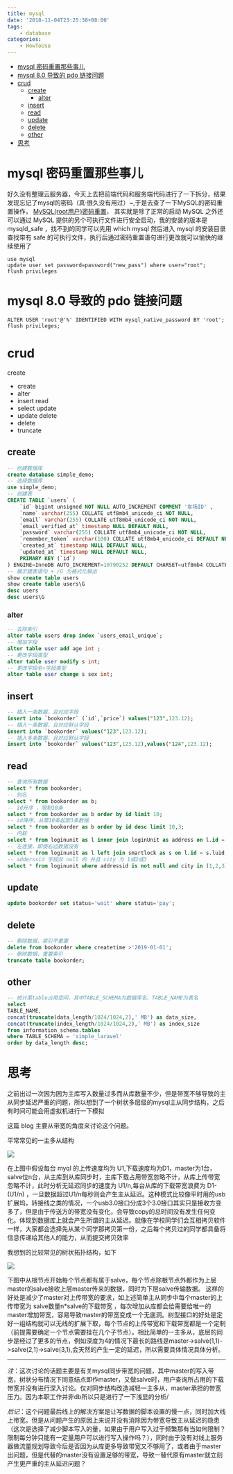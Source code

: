 ```yaml
---
title: mysql
date: '2018-11-04T23:25:38+08:00'
tags:
    - database
categories:
    - HowToUse
---
```


<!-- TOC -->

- [mysql 密码重置那些事儿](#mysql-密码重置那些事儿)
- [mysql 8.0 导致的 pdo 链接问题](#mysql-80-导致的-pdo-链接问题)
- [crud](#crud)
  - [create](#create)
    - [alter](#alter)
  - [insert](#insert)
  - [read](#read)
  - [update](#update)
  - [delete](#delete)
  - [other](#other)
- [思考](#思考)

<!-- /TOC -->


<!--more-->



# mysql 密码重置那些事儿

好久没有整理云服务器，今天上去把前端代码和服务端代码进行了一下拆分，结果发现忘记了mysql的密码（真·很久没有用过）~,于是去查了一下MySQL的密码重置操作，
[MySQL(root用户)密码重置](https://www.cnblogs.com/jiunadianshi/articles/2007102.html)，
其实就是除了正常的启动 MySQL 之外还可以通过 MySQL 提供的另个可执行文件进行安全启动，我的安装的版本是 mysqld_safe ，找不到的同学可以先用 which mysql 然后进入 mysql 的安装目录查找带有 safe 的可执行文件，执行后通过密码重置语句进行更改就可以愉快的继续使用了
```mysql
use mysql
update user set password=password("new_pass") where user="root";
flush privileges
```

# mysql 8.0 导致的 pdo 链接问题
```shell
ALTER USER 'root'@'%' IDENTIFIED WITH mysql_native_password BY 'root';
flush privileges;
```


# crud

create
- create
- alter
- insert
read
- select
update
- update
delete
- delete
- truncate

## create

```sql
-- 创建数据库
create database simple_demo;
-- 选择数据库
use simple_demo;
-- 创建表
CREATE TABLE `users` (
    `id` bigint unsigned NOT NULL AUTO_INCREMENT COMMENT '车场ID' ,
    `name` varchar(255) COLLATE utf8mb4_unicode_ci NOT NULL,
    `email` varchar(255) COLLATE utf8mb4_unicode_ci NOT NULL,
    `email_verified_at` timestamp NULL DEFAULT NULL,
    `password` varchar(255) COLLATE utf8mb4_unicode_ci NOT NULL,
    `remember_token` varchar(100) COLLATE utf8mb4_unicode_ci DEFAULT NULL,
    `created_at` timestamp NULL DEFAULT NULL,
    `updated_at` timestamp NULL DEFAULT NULL,
    PRIMARY KEY (`id`)
) ENGINE=InnoDB AUTO_INCREMENT=10790252 DEFAULT CHARSET=utf8mb4 COLLATE=utf8mb4_unicode_ci;
-- 展示建表语句 + /G 为格式化输出
show create table users
show create table users\G
desc users
desc users\G

```

### alter

```sql
-- 去除索引
alter table users drop index `users_email_unique`;
-- 增加字段
alter table user add age int ;
-- 更改字段类型
alter table user modify s int;
-- 更改字段名+字段类型
alter table user change s sex int;
```


## insert

```sql
-- 插入一条数据，且对应字段
insert into `bookorder` (`id`,`price`) values("123",123.12);
-- 插入一条数据，且对应默认字段
insert into `bookorder` values("123",123.12);
-- 插入多条数据，且对应默认字段
insert into `bookorder` values("123",123.12),values("124",123.12);

```


## read

```sql
-- 查询所有数据
select * from bookorder;
-- 别名
select * from bookorder as b;
-- id升序 ，限制10条
select * from bookorder as b order by id limit 10;
-- id降序，从第10条起取3条数据
select * from bookorder as b order by id desc limit 10,3;
-- 内联
select * from loginunit as l inner join loginUnit as address on l.id = address.luid;
-- 左连接，即使右边数据没有
select * from loginunit as l left join smartlock as s on l.id = s.luid;
-- adderssid 字段非 null 的 并且 city 为 1或2或3
select * from loginunit where addressid is not null and city in (1,2,3);
```


## update

```sql
update bookorder set status='wait' where status='pay';
```

## delete

```sql
-- 删除数据，索引不重置
delete from bookorder where createtime >'2019-01-01';
-- 删除数据，重置索引
truncate table bookorder;
```


## other 

```sql
-- 统计某table占用空间，其中TABLE_SCHEMA为数据库名，TABLE_NAME为表名
select
TABLE_NAME,
concat(truncate(data_length/1024/1024,2),' MB') as data_size,
concat(truncate(index_length/1024/1024,2),' MB') as index_size
from information_schema.tables
where TABLE_SCHEMA = 'simple_laravel'
order by data_length desc;
```



# 思考

之前出过一次因为因为主库写入数量过多而从库数量不少，但是带宽不够导致的主从同步延迟严重的问题，所以想到了一个树状多层级的mysql主从同步结构，之后有时间可能会用虚拟机进行一下模拟

这篇 blog 主要从带宽的角度来讨论这个问题。

平常常见的一主多从结构

![](/images/简单主从同步.jpg)

在上图中假设每台 myql 的上传速度均为 U1,下载速度均为D1，master为1台，salve位n台，从主库到从库同步时，主库下载占用带宽忽略不计，从库上传带宽忽略不计，此时分析无延迟同步的速度为 U1/n,每台从库的下载带宽浪费为 D1-(U1/n) ，一旦数据超过U1/n每秒则会产生主从延迟。这种模式比较像平时用的usb扩展坞，转接线之类的情况，一个usb3.0接口分成3个3.0接口其实只是接收方变多了，但是由于传送方的带宽没有变化，会导致copy的总时间没有发生任何变化。体现到数据库上就会产生所谓的主从延迟。就像在学校同学们会互相拷贝软件一样，大家都会选择先从某个同学那拷贝第一份，之后每个拷贝过的同学都具备将信息传递给其他人的能力，从而提交拷贝效率<br>

我想到的比较常见的树状拓扑结构，如下
<!--more-->

![](/images/树状主从同步.jpg)

下图中从根节点开始每个节点都有属于salve，每个节点除根节点外都作为上层master的salve接收上层master传来的数据，同时为下层salve传输数据。
这样的好处是减少了master对上传带宽的要求，如上述简单主从同步中每个master的上传带宽为 salve数量n\*salve的下载带宽 ，每次增加从库都会给需要给唯一的master增加带宽，容易导致master的带宽变成一个无底洞。树型接口的好处是定好一组结构就可以无线的扩展下取，每个节点的上传带宽和下载带宽都是一个定制（前提需要确定一个节点需要挂在几个子节点）。相比简单的一主多从，底层的同步是经过了更多的节点，例如深度为4的情况下最长的路线是master->salve(1,1)->salve(2,1)->salve(3,1),会天然的产生一定的延迟，所以需要具体情况具体分析。

---

*注*：这次讨论的话题主要是有关mysql同步带宽的问题，其中master的写入带宽，树状分布情况下同意结点即作master，又做salve时，用户查询所占用的下载带宽并没有进行深入讨论。仅对同步结构改造减轻一主多从，master承担的带宽压力。因为本职工作并非db所以只是进行了一下浅显的分析/

*后记*：这个问题最后线上的解决方案是让写数据的脚本设置的慢一点，同时加大线上带宽。但是从问题产生的原因上来说并没有消除因为带宽导致主从延迟的隐患（这次是选择了减少脚本写入的量，如果由于用户写入过于频繁那有当如何限制？限制每分钟只能有一定量用户可以进行写入操作吗？），同时由于没有对线上服务器做流量规划导致今后是否因为从库更多导致带宽又不够用了，或者由于master出问题，但是代替的master没有设置足够的带宽，导致一替代原有master就立刻产生更严重的主从延迟问题？






